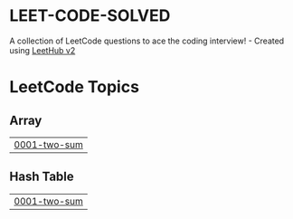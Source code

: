 # LEET-CODE-SOLVED
A collection of LeetCode questions to ace the coding interview! - Created using [LeetHub v2](https://github.com/arunbhardwaj/LeetHub-2.0)

<!---LeetCode Topics Start-->
# LeetCode Topics
## Array
|  |
| ------- |
| [0001-two-sum](https://github.com/mastersayantanmondal/LEET-CODE-SOLVED/tree/master/0001-two-sum) |
## Hash Table
|  |
| ------- |
| [0001-two-sum](https://github.com/mastersayantanmondal/LEET-CODE-SOLVED/tree/master/0001-two-sum) |
<!---LeetCode Topics End-->